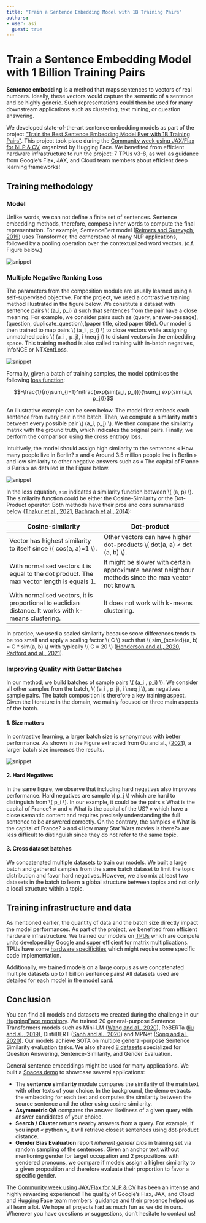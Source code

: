 ```yaml
---
title: "Train a Sentence Embedding Model with 1B Training Pairs"
authors:
- user: asi
  guest: true
---
```


# Train a Sentence Embedding Model with 1 Billion Training Pairs

<!-- {blog_metadata} -->
<!-- {authors} -->

**Sentence embedding** is a method that maps sentences to vectors of real numbers. Ideally, these vectors would capture the semantic of a sentence and be highly generic. Such representations could then be used for many downstream applications such as clustering, text mining, or question answering.

We developed state-of-the-art sentence embedding models as part of the project ["Train the Best Sentence Embedding Model Ever with 1B Training Pairs"](https://discuss.huggingface.co/t/train-the-best-sentence-embedding-model-ever-with-1b-training-pairs/7354). This project took place during the [Community week using JAX/Flax for NLP & CV](https://discuss.huggingface.co/t/open-to-the-community-community-week-using-jax-flax-for-nlp-cv/7104), organized by Hugging Face.  We benefited from efficient hardware infrastructure to run the project: 7 TPUs v3-8, as well as guidance from Google’s Flax, JAX, and Cloud team members about efficient deep learning frameworks!

## Training methodology

### Model

Unlike words, we can not define a finite set of sentences. Sentence embedding methods, therefore, compose inner words to compute the final representation. For example, SentenceBert model ([Reimers and Gurevych, 2019](https://aclanthology.org/D19-1410.pdf)) uses Transformer, the cornerstone of many NLP applications, followed by a pooling operation over the contextualized word vectors. (c.f. Figure below.)

![snippet](assets/32_1b_sentence_embeddings/model.png)

### Multiple Negative Ranking Loss

The parameters from the composition module are usually learned using a self-supervised objective. For the project, we used a contrastive training method illustrated in the figure below. We constitute a dataset with sentence pairs \\( (a_i, p_i) \\) such that sentences from the pair have a close meaning. For example, we consider pairs such as (query, answer-passage), (question, duplicate_question),(paper title, cited paper title). Our model is then trained to map pairs \\( (a_i , p_i) \\) to close vectors while assigning unmatched pairs \\( (a_i , p_j), i \neq j \\) to distant vectors in the embedding space. This training method is also called training with in-batch negatives, InfoNCE or NTXentLoss.

![snippet](assets/32_1b_sentence_embeddings/contrastive_1.png)

Formally, given a batch of training samples, the model optimises the following [loss function](https://github.com/UKPLab/sentence-transformers/blob/master/sentence_transformers/losses/MultipleNegativesRankingLoss.py):

$$-\frac{1}{n}\sum_{i=1}^n\frac{exp(sim(a_i, p_i))}{\sum_j exp(sim(a_i, p_j))}$$

An illustrative example can be seen below. The model first embeds each sentence from every pair in the batch. Then, we compute a similarity matrix between every possible pair \\( (a_i, p_j) \\). We then compare the similarity matrix with the ground truth, which indicates the original pairs. Finally, we perform the comparison using the cross entropy loss.

Intuitively, the model should assign high similarity to the sentences « How many people live in Berlin? » and « Around 3.5 million people live in Berlin » and low similarity to other negative answers such as « The capital of France is Paris » as detailed in the Figure below.

![snippet](assets/32_1b_sentence_embeddings/contrastive_2.png)

In the loss equation, `sim` indicates a similarity function between \\( (a, p) \\). The similarity function could be either the Cosine-Similarity or the Dot-Product operator. Both methods have their pros and cons summarized below ([Thakur et al., 2021](https://arxiv.org/abs/2104.08663), [Bachrach et al., 2014](https://dl.acm.org/doi/10.1145/2645710.2645741)):

| Cosine-similarity   | Dot-product |
|---------------------|-------------|
| Vector has highest similarity to itself since \\( cos(a, a)=1 \\).  |  Other vectors can have higher dot-products \\( dot(a, a) < dot (a, b) \\). |
| With normalised vectors it is equal to the dot product. The max vector length is equals 1.  | It might be slower with certain approximate nearest neighbour methods since the max vector not known. |
| With normalised vectors, it is proportional to euclidian distance. It works with k-means clustering.  | It does not work with k-means clustering.  |

In practice, we used a scaled similarity because score differences tends to be too small and apply a scaling factor \\( C \\) such that \\( sim_{scaled}(a, b) = C * sim(a, b) \\) with typically \\( C = 20 \\) ([Henderson and al., 2020]([https://doi.org/10.18653/v1/2020.findings-emnlp.196), [Radford and al., 2021](http://proceedings.mlr.press/v139/radford21a.html)).

### Improving Quality with Better Batches

In our method, we build batches of sample pairs \\( (a_i , p_i) \\). We consider all other samples from the batch, \\( (a_i , p_j), i \neq j \\), as negatives sample pairs. The batch composition is therefore a key training aspect. Given the literature in the domain, we mainly focused on three main aspects of the batch.

#### 1. Size matters

In contrastive learning, a larger batch size is synonymous with better performance. As shown in the Figure extracted from Qu and al., ([2021](https://doi.org/10.18653/v1/2021.naacl-main.466)), a larger batch size increases the results.

![snippet](assets/32_1b_sentence_embeddings/batch-size.png)

#### 2. Hard Negatives

In the same figure, we observe that including hard negatives also improves performance. Hard negatives are sample \\( p_j \\) which are hard to distinguish from \\( p_i \\). In our example, it could be the pairs « What is the capital of France? » and « What is the capital of the US? » which have a close semantic content and requires precisely understanding the full sentence to be answered correctly. On the contrary, the samples  « What is the capital of France? » and «How many Star Wars movies is there?» are less difficult to distinguish since they do not refer to the same topic.

#### 3. Cross dataset batches

We concatenated multiple datasets to train our models. We built a large batch and gathered samples from the same batch dataset to limit the topic distribution and favor hard negatives. However, we also mix at least two datasets in the batch to learn a global structure between topics and not only a local structure within a topic.

## Training infrastructure and data

As mentioned earlier, the quantity of data and the batch size directly impact the model performances. As part of the project, we benefited from efficient hardware infrastructure. We trained our models on [TPUs](https://cloud.google.com/tpu) which are compute units developed by Google and super efficient for matrix multiplications. TPUs have some [hardware specificities](https://huggingface.co/docs/accelerate/quicktour.html#training-on-tpu) which might require some specific code implementation.

Additionally, we trained models on a large corpus as we concatenated multiple datasets up to 1 billion sentence pairs! All datasets used are detailed for each model in the [model card](https://huggingface.co/flax-sentence-embeddings/all_datasets_v3_MiniLM-L12).

## Conclusion

You can find all models and datasets we created during the challenge in our [HuggingFace repository](https://huggingface.co/flax-sentence-embeddings). We trained 20 general-purpose Sentence Transformers models such as Mini-LM ([Wang and al., 2020](https://proceedings.neurips.cc/paper/2020/hash/3f5ee243547dee91fbd053c1c4a845aa-Abstract.html)), RoBERTa ([liu and al., 2019](https://arxiv.org/abs/1907.11692 )), DistilBERT ([Sanh and al., 2020](http://arxiv.org/abs/1910.01108)) and MPNet ([Song and al., 2020](https://proceedings.neurips.cc/paper/2020/hash/c3a690be93aa602ee2dc0ccab5b7b67e-Abstract.html)). Our models achieve SOTA on multiple general-purpose Sentence Similarity evaluation tasks. We also shared [8 datasets](https://huggingface.co/flax-sentence-embeddings) specialized for Question Answering, Sentence-Similarity, and Gender Evaluation. 

General sentence embeddings might be used for many applications. We built a [Spaces demo](https://huggingface.co/spaces/flax-sentence-embeddings/sentence-embeddings) to showcase several applications:
* The **sentence similarity** module compares the similarity of the main text with other texts of your choice. In the background, the demo extracts the embedding for each text and computes the similarity between the source sentence and the other using cosine similarity.
* **Asymmetric QA** compares the answer likeliness of a given query with answer candidates of your choice.
* **Search / Cluster** returns nearby answers from a query. For example, if you input « python », it will retrieve closest sentences using dot-product distance.
* **Gender Bias Evaluation** report *inherent gender bias* in training set via random sampling of the sentences. Given an anchor text without mentioning gender for target occupation and 2 propositions with gendered pronouns, we compare if models assign a higher similarity to a given proposition and therefore evaluate their proportion to favor a specific gender.

The [Community week using JAX/Flax for NLP & CV](https://discuss.huggingface.co/t/open-to-the-community-community-week-using-jax-flax-for-nlp-cv/7104) has been an intense and highly rewarding experience! The quality of Google’s Flax, JAX, and Cloud and Hugging Face team members' guidance and their presence helped us all learn a lot. We hope all projects had as much fun as we did in ours. Whenever you have questions or suggestions, don’t hesitate to contact us!
